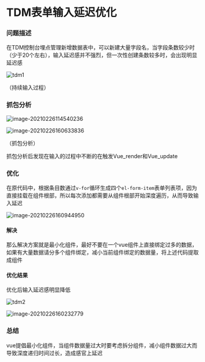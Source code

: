 # TDM表单输入延迟优化

### 问题描述

在TDM控制台埋点管理新增数据表中，可以新建大量字段名，当字段条数较少时（少于20个左右），输入延迟感并不强烈，但一次性创建条数较多时，会出现明显延迟感

![tdm1](https://larmy-1303020690.cos.ap-guangzhou.myqcloud.com/tdm1.gif)

（持续输入过程）

### 抓包分析

![image-20210226114540236](https://larmy-1303020690.cos.ap-guangzhou.myqcloud.com/image-20210226114540236.png)

![image-20210226160633836](https://larmy-1303020690.cos.ap-guangzhou.myqcloud.com/image-20210226160633836.png)

（抓包分析）

抓包分析后发现在输入的过程中不断的在触发Vue_render和Vue_update

### 优化

在原代码中，根据条目数通过`v-for`循环生成四个`el-form-item`表单列表项，因为直接挂载在组件根部，所以每次添加都需要从组件根部开始深度遍历，从而导致输入延迟

![image-20210226160944950](https://larmy-1303020690.cos.ap-guangzhou.myqcloud.com/image-20210226160944950.png)

#### 解决

那么解决方案就是最小化组件，最好不要在一个vue组件上直接绑定过多的数据，如果有大量数据请分多个组件绑定，减小当前组件绑定的数据量，将上述代码提取成组件

#### 优化结果

优化后输入延迟感明显降低

![tdm2](https://larmy-1303020690.cos.ap-guangzhou.myqcloud.com/tdm2.gif)

![image-20210226160232779](https://larmy-1303020690.cos.ap-guangzhou.myqcloud.com/image-20210226160232779.png)

### 总结

vue提倡最小化组件，当组件数据量过大时要考虑拆分组件，减小组件数据过大而导致深度递归时间过长，造成感官上延迟